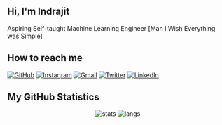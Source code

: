 ## Hi, I'm Indrajit 

Aspiring Self-taught Machine Learning Engineer  [Man I Wish Everything was Simple]

## How to reach me

[![GitHub](https://img.shields.io/badge/GitHub-000000?style=for-the-badge&logo=github&logoColor=white)](https://github.com/your-username) 
[![Instagram](https://img.shields.io/badge/Instagram-E4405F?style=for-the-badge&logo=instagram&logoColor=white)](https://instagram.com/your-username) 
[![Gmail](https://img.shields.io/badge/Gmail-D14836?style=for-the-badge&logo=gmail&logoColor=white)](mailto:your-email@gmail.com) 
[![Twitter](https://img.shields.io/badge/Twitter-1DA1F2?style=for-the-badge&logo=twitter&logoColor=white)](https://twitter.com/your-username) 
[![LinkedIn](https://img.shields.io/badge/LinkedIn-0077B5?style=for-the-badge&logo=linkedin&logoColor=white)](https://linkedin.com/in/your-username)

## My GitHub Statistics  

<p align="center">
  <img src="https://github-readme-stats.vercel.app/api?username=satoru-77&show_icons=true&theme=tokyonight&count_private=true&include_all_commits=true" alt="stats" />
  <img src="https://github-readme-stats.vercel.app/api/top-langs/?username=satoru-77&layout=compact&theme=tokyonight" alt="langs" />
</p>
